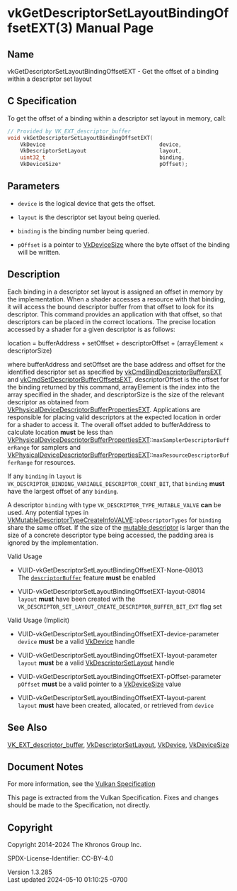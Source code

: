 # vkGetDescriptorSetLayoutBindingOffsetEXT(3) Manual Page

## Name

vkGetDescriptorSetLayoutBindingOffsetEXT - Get the offset of a binding
within a descriptor set layout



## <a href="#_c_specification" class="anchor"></a>C Specification

To get the offset of a binding within a descriptor set layout in memory,
call:

``` c
// Provided by VK_EXT_descriptor_buffer
void vkGetDescriptorSetLayoutBindingOffsetEXT(
    VkDevice                                    device,
    VkDescriptorSetLayout                       layout,
    uint32_t                                    binding,
    VkDeviceSize*                               pOffset);
```

## <a href="#_parameters" class="anchor"></a>Parameters

- `device` is the logical device that gets the offset.

- `layout` is the descriptor set layout being queried.

- `binding` is the binding number being queried.

- `pOffset` is a pointer to [VkDeviceSize](https://registry.khronos.org/vulkan/specs/1.3-extensions/man/html/VkDeviceSize.html) where the
  byte offset of the binding will be written.

## <a href="#_description" class="anchor"></a>Description

Each binding in a descriptor set layout is assigned an offset in memory
by the implementation. When a shader accesses a resource with that
binding, it will access the bound descriptor buffer from that offset to
look for its descriptor. This command provides an application with that
offset, so that descriptors can be placed in the correct locations. The
precise location accessed by a shader for a given descriptor is as
follows:

  
location = bufferAddress + setOffset + descriptorOffset + (arrayElement
× descriptorSize)

where bufferAddress and setOffset are the base address and offset for
the identified descriptor set as specified by
[vkCmdBindDescriptorBuffersEXT](https://registry.khronos.org/vulkan/specs/1.3-extensions/man/html/vkCmdBindDescriptorBuffersEXT.html) and
[vkCmdSetDescriptorBufferOffsetsEXT](https://registry.khronos.org/vulkan/specs/1.3-extensions/man/html/vkCmdSetDescriptorBufferOffsetsEXT.html),
descriptorOffset is the offset for the binding returned by this command,
arrayElement is the index into the array specified in the shader, and
descriptorSize is the size of the relevant descriptor as obtained from
[VkPhysicalDeviceDescriptorBufferPropertiesEXT](https://registry.khronos.org/vulkan/specs/1.3-extensions/man/html/VkPhysicalDeviceDescriptorBufferPropertiesEXT.html).
Applications are responsible for placing valid descriptors at the
expected location in order for a shader to access it. The overall offset
added to bufferAddress to calculate location **must** be less than
[VkPhysicalDeviceDescriptorBufferPropertiesEXT](https://registry.khronos.org/vulkan/specs/1.3-extensions/man/html/VkPhysicalDeviceDescriptorBufferPropertiesEXT.html)::`maxSamplerDescriptorBufferRange`
for samplers and
[VkPhysicalDeviceDescriptorBufferPropertiesEXT](https://registry.khronos.org/vulkan/specs/1.3-extensions/man/html/VkPhysicalDeviceDescriptorBufferPropertiesEXT.html)::`maxResourceDescriptorBufferRange`
for resources.

If any `binding` in `layout` is
`VK_DESCRIPTOR_BINDING_VARIABLE_DESCRIPTOR_COUNT_BIT`, that `binding`
**must** have the largest offset of any `binding`.

A descriptor `binding` with type `VK_DESCRIPTOR_TYPE_MUTABLE_VALVE`
**can** be used. Any potential types in
[VkMutableDescriptorTypeCreateInfoVALVE](https://registry.khronos.org/vulkan/specs/1.3-extensions/man/html/VkMutableDescriptorTypeCreateInfoVALVE.html)::`pDescriptorTypes`
for `binding` share the same offset. If the size of the <a
href="https://registry.khronos.org/vulkan/specs/1.3-extensions/html/vkspec.html#descriptorsets-mutable"
target="_blank" rel="noopener">mutable descriptor</a> is larger than the
size of a concrete descriptor type being accessed, the padding area is
ignored by the implementation.

Valid Usage

- <a href="#VUID-vkGetDescriptorSetLayoutBindingOffsetEXT-None-08013"
  id="VUID-vkGetDescriptorSetLayoutBindingOffsetEXT-None-08013"></a>
  VUID-vkGetDescriptorSetLayoutBindingOffsetEXT-None-08013  
  The <a
  href="https://registry.khronos.org/vulkan/specs/1.3-extensions/html/vkspec.html#features-descriptorBuffer"
  target="_blank" rel="noopener"><code>descriptorBuffer</code></a>
  feature **must** be enabled

- <a href="#VUID-vkGetDescriptorSetLayoutBindingOffsetEXT-layout-08014"
  id="VUID-vkGetDescriptorSetLayoutBindingOffsetEXT-layout-08014"></a>
  VUID-vkGetDescriptorSetLayoutBindingOffsetEXT-layout-08014  
  `layout` **must** have been created with the
  `VK_DESCRIPTOR_SET_LAYOUT_CREATE_DESCRIPTOR_BUFFER_BIT_EXT` flag set

Valid Usage (Implicit)

- <a
  href="#VUID-vkGetDescriptorSetLayoutBindingOffsetEXT-device-parameter"
  id="VUID-vkGetDescriptorSetLayoutBindingOffsetEXT-device-parameter"></a>
  VUID-vkGetDescriptorSetLayoutBindingOffsetEXT-device-parameter  
  `device` **must** be a valid [VkDevice](https://registry.khronos.org/vulkan/specs/1.3-extensions/man/html/VkDevice.html) handle

- <a
  href="#VUID-vkGetDescriptorSetLayoutBindingOffsetEXT-layout-parameter"
  id="VUID-vkGetDescriptorSetLayoutBindingOffsetEXT-layout-parameter"></a>
  VUID-vkGetDescriptorSetLayoutBindingOffsetEXT-layout-parameter  
  `layout` **must** be a valid
  [VkDescriptorSetLayout](https://registry.khronos.org/vulkan/specs/1.3-extensions/man/html/VkDescriptorSetLayout.html) handle

- <a
  href="#VUID-vkGetDescriptorSetLayoutBindingOffsetEXT-pOffset-parameter"
  id="VUID-vkGetDescriptorSetLayoutBindingOffsetEXT-pOffset-parameter"></a>
  VUID-vkGetDescriptorSetLayoutBindingOffsetEXT-pOffset-parameter  
  `pOffset` **must** be a valid pointer to a
  [VkDeviceSize](https://registry.khronos.org/vulkan/specs/1.3-extensions/man/html/VkDeviceSize.html) value

- <a href="#VUID-vkGetDescriptorSetLayoutBindingOffsetEXT-layout-parent"
  id="VUID-vkGetDescriptorSetLayoutBindingOffsetEXT-layout-parent"></a>
  VUID-vkGetDescriptorSetLayoutBindingOffsetEXT-layout-parent  
  `layout` **must** have been created, allocated, or retrieved from
  `device`

## <a href="#_see_also" class="anchor"></a>See Also

[VK_EXT_descriptor_buffer](https://registry.khronos.org/vulkan/specs/1.3-extensions/man/html/VK_EXT_descriptor_buffer.html),
[VkDescriptorSetLayout](https://registry.khronos.org/vulkan/specs/1.3-extensions/man/html/VkDescriptorSetLayout.html),
[VkDevice](https://registry.khronos.org/vulkan/specs/1.3-extensions/man/html/VkDevice.html), [VkDeviceSize](https://registry.khronos.org/vulkan/specs/1.3-extensions/man/html/VkDeviceSize.html)

## <a href="#_document_notes" class="anchor"></a>Document Notes

For more information, see the <a
href="https://registry.khronos.org/vulkan/specs/1.3-extensions/html/vkspec.html#vkGetDescriptorSetLayoutBindingOffsetEXT"
target="_blank" rel="noopener">Vulkan Specification</a>

This page is extracted from the Vulkan Specification. Fixes and changes
should be made to the Specification, not directly.

## <a href="#_copyright" class="anchor"></a>Copyright

Copyright 2014-2024 The Khronos Group Inc.

SPDX-License-Identifier: CC-BY-4.0

Version 1.3.285  
Last updated 2024-05-10 01:10:25 -0700

